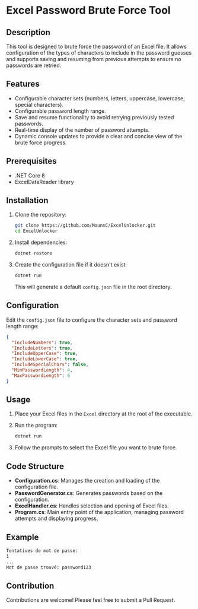 # Excel Password Brute Force Tool

## Description

This tool is designed to brute force the password of an Excel file. It allows configuration of the types of characters to include in the password guesses and supports saving and resuming from previous attempts to ensure no passwords are retried.

## Features

- Configurable character sets (numbers, letters, uppercase, lowercase, special characters).
- Configurable password length range.
- Save and resume functionality to avoid retrying previously tested passwords.
- Real-time display of the number of password attempts.
- Dynamic console updates to provide a clear and concise view of the brute force progress.

## Prerequisites

- .NET Core 8
- ExcelDataReader library

## Installation

1. Clone the repository:

   ```sh
   git clone https://github.com/MounsC/ExcelUnlocker.git
   cd ExcelUnlocker
   ```

2. Install dependencies:

   ```sh
   dotnet restore
   ```

3. Create the configuration file if it doesn't exist:

   ```sh
   dotnet run
   ```

   This will generate a default `config.json` file in the root directory.

## Configuration

Edit the `config.json` file to configure the character sets and password length range:

```json
{
  "IncludeNumbers": true,
  "IncludeLetters": true,
  "IncludeUpperCase": true,
  "IncludeLowerCase": true,
  "IncludeSpecialChars": false,
  "MinPasswordLength": 4,
  "MaxPasswordLength": 6
}
```

## Usage

1. Place your Excel files in the `Excel` directory at the root of the executable.

2. Run the program:

   ```sh
   dotnet run
   ```

3. Follow the prompts to select the Excel file you want to brute force.

## Code Structure

- **Configuration.cs**: Manages the creation and loading of the configuration file.
- **PasswordGenerator.cs**: Generates passwords based on the configuration.
- **ExcelHandler.cs**: Handles selection and opening of Excel files.
- **Program.cs**: Main entry point of the application, managing password attempts and displaying progress.

## Example

```sh
Tentatives de mot de passe:
1
...
Mot de passe trouvé: password123
```

## Contribution

Contributions are welcome! Please feel free to submit a Pull Request.
